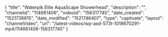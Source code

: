 {
    "title": "Waterpik Elite AquaScape Showerhead",
    "description": "",
    "channelid": "114661406",
    "videoid": "156317745",
    "date_created": "1521738815",
    "date_modified": "1521746407",
    "type": "captivate",
    "layout": "channelVideo",
    "url": "\/latest-videos\/wp-asd-573t-1018670291-mp4\/114661406-156317745"
}
